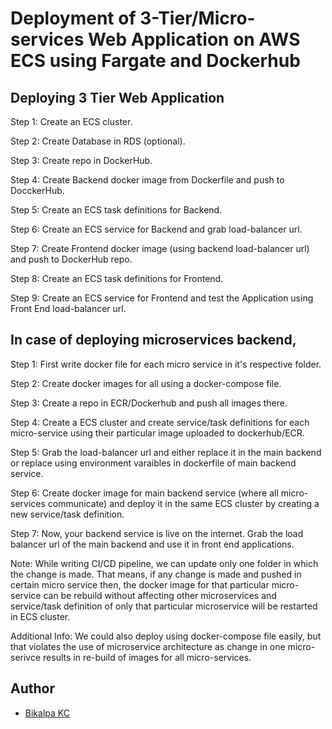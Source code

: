 
# Deployment of 3-Tier/Micro-services Web Application on AWS ECS using Fargate and Dockerhub





## Deploying 3 Tier Web Application

Step 1: Create an ECS cluster.

Step 2: Create Database in RDS (optional).

Step 3: Create repo in DockerHub.

Step 4: Create Backend docker image from Dockerfile and push to DocckerHub.

Step 5: Create an ECS task definitions for Backend.

Step 6: Create an ECS service for Backend and grab load-balancer url.

Step 7: Create Frontend docker image (using backend load-balancer url) and push to DockerHub repo.

Step 8: Create an ECS task definitions for Frontend.

Step 9: Create an ECS service for Frontend and test the Application using Front End load-balancer url.

## In case of deploying microservices backend,

Step 1:
First write docker file for each micro service in it's respective folder.

Step 2:
Create docker images for all using a docker-compose file.

Step 3:
Create a repo in ECR/Dockerhub and push all images there.

Step 4:
Create a ECS cluster and create service/task definitions for each micro-service using their particular image uploaded to dockerhub/ECR.

Step 5:
Grab the load-balancer url and either replace it in the main backend or replace using environment varaibles in dockerfile of main backend service.

Step 6:
Create docker image for main backend service (where all micro-services communicate) and deploy it in the same ECS cluster by creating a new service/task definition.

Step 7:
Now, your backend service is live on the internet. Grab the load balancer url of the main backend and use it in front end applications.

Note:
While writing CI/CD pipeline, we can update only one folder in which the change is made. That means, if any change is made and pushed in certain micro service then, the docker image for that particular micro-service can be rebuild without affecting other microservices and service/task definition of only that particular microservice will be restarted in ECS cluster.

Additional Info:
We could also deploy using docker-compose file easily, but that violates the use of microservice architecture as change in one micro-serivce results in re-build of images for all micro-services.





## Author

- [Bikalpa KC](https://www.github.com/bikalpakc)


